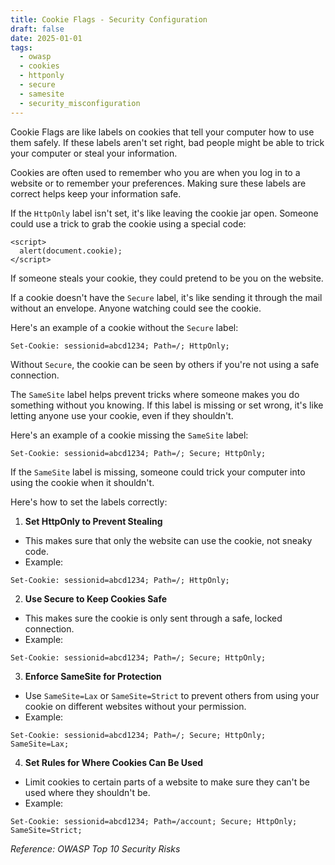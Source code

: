 ```yaml
---
title: Cookie Flags - Security Configuration
draft: false
date: 2025-01-01
tags:
  - owasp
  - cookies
  - httponly
  - secure
  - samesite
  - security_misconfiguration
---
```


Cookie Flags are like labels on cookies that tell your computer how to use them safely. If these labels aren't set right, bad people might be able to trick your computer or steal your information.

Cookies are often used to remember who you are when you log in to a website or to remember your preferences. Making sure these labels are correct helps keep your information safe.

If the `HttpOnly` label isn't set, it's like leaving the cookie jar open. Someone could use a trick to grab the cookie using a special code:

```
<script>
  alert(document.cookie);
</script>
```

If someone steals your cookie, they could pretend to be you on the website.

If a cookie doesn't have the `Secure` label, it's like sending it through the mail without an envelope. Anyone watching could see the cookie.

Here's an example of a cookie without the `Secure` label:

```
Set-Cookie: sessionid=abcd1234; Path=/; HttpOnly;
```

Without `Secure`, the cookie can be seen by others if you're not using a safe connection.

The `SameSite` label helps prevent tricks where someone makes you do something without you knowing. If this label is missing or set wrong, it's like letting anyone use your cookie, even if they shouldn't.

Here's an example of a cookie missing the `SameSite` label:

```
Set-Cookie: sessionid=abcd1234; Path=/; Secure; HttpOnly;
```

If the `SameSite` label is missing, someone could trick your computer into using the cookie when it shouldn't.

Here's how to set the labels correctly:

1. **Set HttpOnly to Prevent Stealing**

- This makes sure that only the website can use the cookie, not sneaky code.
- Example:

```
Set-Cookie: sessionid=abcd1234; Path=/; HttpOnly;
```

2. **Use Secure to Keep Cookies Safe**

- This makes sure the cookie is only sent through a safe, locked connection.
- Example:

```
Set-Cookie: sessionid=abcd1234; Path=/; Secure; HttpOnly;
```

3. **Enforce SameSite for Protection**

- Use `SameSite=Lax` or `SameSite=Strict` to prevent others from using your cookie on different websites without your permission.
- Example:

```
Set-Cookie: sessionid=abcd1234; Path=/; Secure; HttpOnly; SameSite=Lax;
```

4. **Set Rules for Where Cookies Can Be Used**

- Limit cookies to certain parts of a website to make sure they can't be used where they shouldn't be.
- Example:

```
Set-Cookie: sessionid=abcd1234; Path=/account; Secure; HttpOnly; SameSite=Strict;
```

*Reference: OWASP Top 10 Security Risks*

